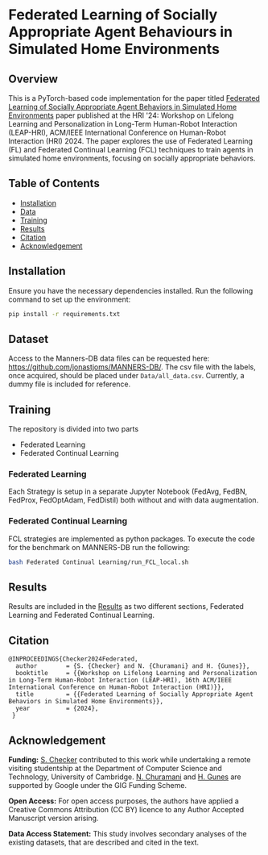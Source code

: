 # Federated Learning of Socially Appropriate Agent Behaviours in Simulated Home Environments

## Overview

This is a PyTorch-based code implementation for the paper titled [Federated Learning of Socially Appropriate Agent Behaviors in Simulated Home Environments](https://arxiv.org/abs/2403.07586) paper published at the HRI '24: Workshop on Lifelong Learning and Personalization in Long-Term Human-Robot Interaction (LEAP-HRI), ACM/IEEE International Conference on Human-Robot Interaction (HRI) 2024. 
The paper explores the use of Federated Learning (FL) and Federated Continual Learning (FCL) techniques to train agents in simulated home environments, focusing on socially appropriate behaviors.


## Table of Contents

- [Installation](#installation)
- [Data](#dataset)
- [Training](#training)
- [Results](#results)
- [Citation](#citation)
- [Acknowledgement](#acknowledgement)

## Installation

Ensure you have the necessary dependencies installed. Run the following command to set up the environment:

```bash
pip install -r requirements.txt
```

## Dataset

Access to the Manners-DB data files can be requested here: https://github.com/jonastjoms/MANNERS-DB/.
The csv file with the labels, once acquired, should be placed under ```Data/all_data.csv```. Currently, a dummy file is included for reference.

## Training

The repository is divided into two parts
- Federated Learning
- Federated Continual Learning

### Federated Learning
Each Strategy is setup in a separate Jupyter Notebook (FedAvg, FedBN, FedProx, FedOptAdam, FedDistil) both without and with data augmentation.

### Federated Continual Learning
FCL strategies are implemented as python packages. To execute the code for the benchmark on MANNERS-DB run the following:

```bash
bash Federated Continual Learning/run_FCL_local.sh
```

## Results

Results are included in the [Results](./Results) as two different sections, Federated Learning and Federated Continual Learning. 


## Citation

```
@INPROCEEDINGS{Checker2024Federated,  
  author		= {S. {Checker} and N. {Churamani} and H. {Gunes}},  
  booktitle		= {{Workshop on Lifelong Learning and Personalization in Long-Term Human-Robot Interaction (LEAP-HRI), 16th ACM/IEEE International Conference on Human-Robot Interaction (HRI)}},
  title			= {{Federated Learning of Socially Appropriate Agent Behaviors in Simulated Home Environments}},   
  year			= {2024},  
 }
```

## Acknowledgement
**Funding:** [S. Checker](https://www.sakshamchecker.com) contributed to this work while undertaking a remote visiting studentship at the Department of Computer Science and 
Technology, University of Cambridge. [N. Churamani](https://nchuramani.github.io) and [H. Gunes](https://www.cl.cam.ac.uk/~hg410/) are supported by Google under the GIG Funding 
Scheme. 

**Open Access:** For open access purposes, the authors have applied a Creative Commons Attribution (CC BY) licence to any Author Accepted Manuscript version arising.

**Data Access Statement:** This study involves secondary analyses of the existing datasets, that are described and cited in the text. 